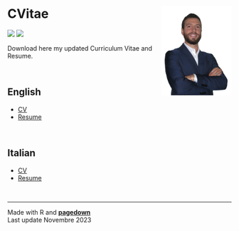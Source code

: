 
# CVitae <img src="pics/cvpic_new.png" align="right" height="200"/>

<!-- badges: start -->

![](https://img.shields.io/github/last-commit/marcozanotti/CVitae)
![](https://img.shields.io/badge/language-R-blue) <!-- badges: end -->

Download here my updated Curriculum Vitae and Resume.

 

## English

- [CV](https://marcozanotti.github.io/CVitae/cv_resume/cv_en.html)
- [Resume](https://marcozanotti.github.io/CVitae/cv_resume/resume_en.html)

   

## Italian

- [CV](https://marcozanotti.github.io/CVitae/cv_resume/cv_it.html)
- [Resume](https://marcozanotti.github.io/CVitae/cv_resume/resume_it.html)

   

------------------------------------------------------------------------

Made with R and [**pagedown**](https://github.com/rstudio/pagedown)  
Last update Novembre 2023
